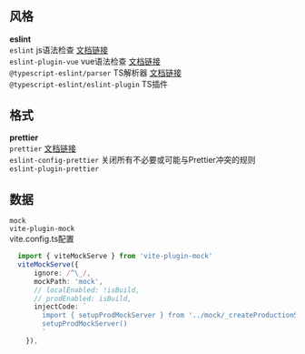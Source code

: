 #
## 风格
**eslint**  
`eslint` js语法检查  [文档链接](https://eslint.bootcss.com/docs/rules/)  
`eslint-plugin-vue` vue语法检查  [文档链接](https://eslint.vuejs.org/rules/)  
`@typescript-eslint/parser` TS解析器  [文档链接](https://typescript-eslint.io/rules/)  
`@typescript-eslint/eslint-plugin` TS插件 
   
## 格式
**prettier**  
`prettier`  [文档链接](https://www.prettier.cn/docs/options.html)  
`eslint-config-prettier` 关闭所有不必要或可能与Prettier冲突的规则  
`eslint-plugin-prettier`

## 数据
`mock`  
`vite-plugin-mock`   
vite.config.ts配置
```ts
  import { viteMockServe } from 'vite-plugin-mock'
  viteMockServe({
      ignore: /^\_/,
      mockPath: 'mock',
      // localEnabled: !isBuild,
      // prodEnabled: isBuild,
      injectCode: `
        import { setupProdMockServer } from '../mock/_createProductionServer'  
        setupProdMockServer()
        `
    }),
```

